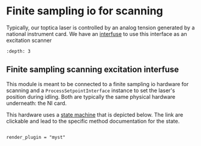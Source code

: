 # Finite sampling io for scanning

Typically, our toptica laser is controlled by an analog tension generated by a national instrument card. We have an [interfuse]() to use this interface as an excitation scanner

```{contents} Table of Contents
:depth: 3
``` 

## Finite sampling scanning excitation interfuse

This module is meant to be connected to a finite sampling io hardware for scanning and a `ProcessSetpointInterface` instance to set the laser's position during idling. Both are typically the same physical hardware underneath: the NI card.

This hardware uses a [state machine](../state-machines) that is depicted below. The link are clickable and lead to the specific method documentation for the state.

```{statemachine} qudi.hardware.interfuse.finite_sampling_scanning_excitation.FiniteSamplingScanningExcitationInterfuse
```

```{autodoc2-object} qudi.hardware.interfuse.finite_sampling_scanning_excitation.FiniteSamplingScanningExcitationInterfuse
render_plugin = "myst"
```

